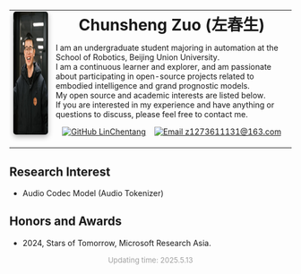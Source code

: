 <table>
  <tr>
    <td>
      <a href="./"><img src="../images/ChunshengZuo休闲.jpg" alt="Chunsheng Zuo Profile Photo" width="220px" height="220px" style="box-shadow: 0px 4px 10px rgba(0, 0, 0, 0.3); border-radius: 5px;" /></a>&nbsp;
    </td>
    <td align="left"> 
      <h1 style="margin-top: 0; margin-bottom: 10px; text-align: center;">Chunsheng Zuo (<span style="font-family:Microsoft YaHei">左春生</span>)</a></h1>
      <p>
        I am an undergraduate student majoring in automation at the School of Robotics, Beijing Union University.<br>
        I am a continuous learner and explorer, and am passionate about participating in open-source projects related to embodied intelligence and grand prognostic models.<br>
        My open source and academic interests are listed below.<br>
        If you are interested in my experience and have anything or questions to discuss, please feel free to contact me.
      </p>
      <p style="text-align: center;">
        <a href="https://github.com/LinChentang" target="_blank" rel="noopener noreferrer"><img src="https://img.shields.io/badge/GitHub-LinChentang-blue" alt="GitHub LinChentang"></a>&nbsp; &nbsp;
        <a href="mailto:z1273611131@163.com"><img src="https://img.shields.io/badge/Email-z1273611131@163.com-red" alt="Email z1273611131@163.com"></a>
      </p>
    </td>
  </tr>
</table>

<h2 id="Interest">Research Interest</h2>
<ul>
  <li>Audio Codec Model (Audio Tokenizer)</li>
</ul>

<h2 id="Honors and awards">Honors and Awards</h2>
<ul>
  <li>2024, Stars of Tomorrow, Microsoft Research Asia.</li>
</ul>

<p style="text-align:center; font-size:small; color:#A0A0A0;">
  Updating time: 2025.5.13
</p>